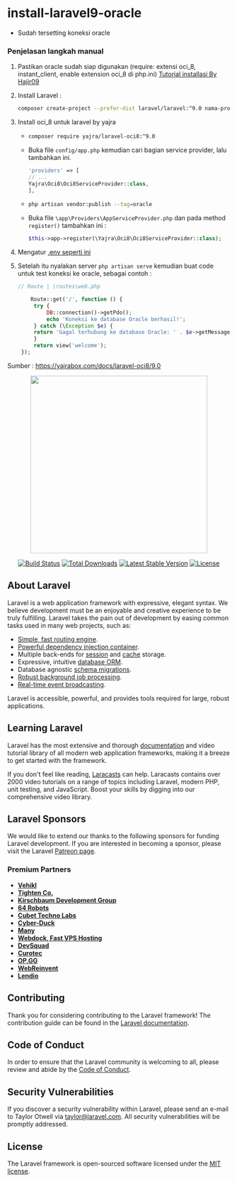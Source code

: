 # install-laravel9-oracle

-   Sudah tersetting koneksi oracle

### Penjelasan langkah manual
1. Pastikan oracle sudah siap digunakan (require: extensi oci_8, instant_client, enable extension oci_8 di php.ini) <a href="https://github.com/hajir09/tutorial-instalasi-oracle" target="_blank">Tutorial installasi By Hajir09</a>
2. Install Laravel :
   ```bash
   composer create-project --prefer-dist laravel/laravel:^9.0 nama-proyek-anda
   ```
4. Install oci_8 untuk laravel by yajra 
   - ```bash
     composer require yajra/laravel-oci8:^9.0
     ```
   - Buka file <code>config/app.php</code> kemudian cari bagian service provider, lalu tambahkan ini.
      ```php
      'providers' => [
      // ...
      Yajra\Oci8\Oci8ServiceProvider::class,
      ],
      ```
   - ```bash
     php artisan vendor:publish --tag=oracle
     ```
   - Buka file <code>\app\Providers\AppServiceProvider.php</code> dan pada method <code>register()</code> tambahkan ini : <br>
       ```php
      $this->app->register(\Yajra\Oci8\Oci8ServiceProvider::class);
       ```
     
5. Mengatur <a href="https://github.com/hajir09/install-laravel9-oracle/blob/master/.env.example" target="_blank">.env seperti ini</a>
6. Setelah itu nyalakan server <code>php artisan serve</code> kemudian buat code untuk test koneksi ke oracle, sebagai contoh : <br>
   ```php
   // Route | \routes\web.php
   
       Route::get('/', function () {
        try {
            DB::connection()->getPdo();
            echo 'Koneksi ke database Oracle berhasil!';
        } catch (\Exception $e) {
        return 'Gagal terhubung ke database Oracle: ' . $e->getMessage();
        }
        return view('welcome');
    }); 
   ```

Sumber : https://yajrabox.com/docs/laravel-oci8/9.0






<p align="center"><a href="https://laravel.com" target="_blank"><img src="https://raw.githubusercontent.com/laravel/art/master/logo-lockup/5%20SVG/2%20CMYK/1%20Full%20Color/laravel-logolockup-cmyk-red.svg" width="400"></a></p>

<p align="center">
<a href="https://travis-ci.org/laravel/framework"><img src="https://travis-ci.org/laravel/framework.svg" alt="Build Status"></a>
<a href="https://packagist.org/packages/laravel/framework"><img src="https://img.shields.io/packagist/dt/laravel/framework" alt="Total Downloads"></a>
<a href="https://packagist.org/packages/laravel/framework"><img src="https://img.shields.io/packagist/v/laravel/framework" alt="Latest Stable Version"></a>
<a href="https://packagist.org/packages/laravel/framework"><img src="https://img.shields.io/packagist/l/laravel/framework" alt="License"></a>
</p>

## About Laravel

Laravel is a web application framework with expressive, elegant syntax. We believe development must be an enjoyable and creative experience to be truly fulfilling. Laravel takes the pain out of development by easing common tasks used in many web projects, such as:

-   [Simple, fast routing engine](https://laravel.com/docs/routing).
-   [Powerful dependency injection container](https://laravel.com/docs/container).
-   Multiple back-ends for [session](https://laravel.com/docs/session) and [cache](https://laravel.com/docs/cache) storage.
-   Expressive, intuitive [database ORM](https://laravel.com/docs/eloquent).
-   Database agnostic [schema migrations](https://laravel.com/docs/migrations).
-   [Robust background job processing](https://laravel.com/docs/queues).
-   [Real-time event broadcasting](https://laravel.com/docs/broadcasting).

Laravel is accessible, powerful, and provides tools required for large, robust applications.

## Learning Laravel

Laravel has the most extensive and thorough [documentation](https://laravel.com/docs) and video tutorial library of all modern web application frameworks, making it a breeze to get started with the framework.

If you don't feel like reading, [Laracasts](https://laracasts.com) can help. Laracasts contains over 2000 video tutorials on a range of topics including Laravel, modern PHP, unit testing, and JavaScript. Boost your skills by digging into our comprehensive video library.

## Laravel Sponsors

We would like to extend our thanks to the following sponsors for funding Laravel development. If you are interested in becoming a sponsor, please visit the Laravel [Patreon page](https://patreon.com/taylorotwell).

### Premium Partners

-   **[Vehikl](https://vehikl.com/)**
-   **[Tighten Co.](https://tighten.co)**
-   **[Kirschbaum Development Group](https://kirschbaumdevelopment.com)**
-   **[64 Robots](https://64robots.com)**
-   **[Cubet Techno Labs](https://cubettech.com)**
-   **[Cyber-Duck](https://cyber-duck.co.uk)**
-   **[Many](https://www.many.co.uk)**
-   **[Webdock, Fast VPS Hosting](https://www.webdock.io/en)**
-   **[DevSquad](https://devsquad.com)**
-   **[Curotec](https://www.curotec.com/services/technologies/laravel/)**
-   **[OP.GG](https://op.gg)**
-   **[WebReinvent](https://webreinvent.com/?utm_source=laravel&utm_medium=github&utm_campaign=patreon-sponsors)**
-   **[Lendio](https://lendio.com)**

## Contributing

Thank you for considering contributing to the Laravel framework! The contribution guide can be found in the [Laravel documentation](https://laravel.com/docs/contributions).

## Code of Conduct

In order to ensure that the Laravel community is welcoming to all, please review and abide by the [Code of Conduct](https://laravel.com/docs/contributions#code-of-conduct).

## Security Vulnerabilities

If you discover a security vulnerability within Laravel, please send an e-mail to Taylor Otwell via [taylor@laravel.com](mailto:taylor@laravel.com). All security vulnerabilities will be promptly addressed.

## License

The Laravel framework is open-sourced software licensed under the [MIT license](https://opensource.org/licenses/MIT).
